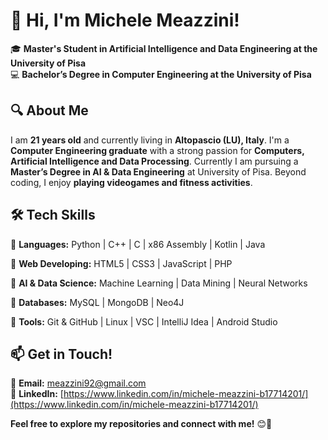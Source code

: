 # 👋 Hi, I'm Michele Meazzini!  

🎓 **Master's Student in Artificial Intelligence and Data Engineering at the University of Pisa**  
💻 **Bachelor’s Degree in Computer Engineering at the University of Pisa**  

## 🔍 About Me  
I am **21 years old** and currently living in **Altopascio (LU), Italy**. I'm a **Computer Engineering graduate** with a strong passion for **Computers, Artificial Intelligence and Data Processing**.
Currently I am pursuing a **Master’s Degree in AI & Data Engineering** at University of Pisa.
Beyond coding, I enjoy **playing videogames and fitness activities**.  


## 🛠️ Tech Skills  
🔹 **Languages:** Python | C++ | C | x86 Assembly | Kotlin | Java

🔹 **Web Developing:** HTML5 | CSS3 | JavaScript | PHP  

🔹 **AI & Data Science:** Machine Learning | Data Mining | Neural Networks

🔹 **Databases:** MySQL | MongoDB | Neo4J

🔹 **Tools:** Git & GitHub | Linux | VSC | IntelliJ Idea | Android Studio


## 📫 Get in Touch!  
📩 **Email:** [meazzini92@gmail.com](mailto:meazzini92@gmail.com)  
🔗 **LinkedIn:** [https://www.linkedin.com/in/michele-meazzini-b17714201/](https://www.linkedin.com/in/michele-meazzini-b17714201/)


**Feel free to explore my repositories and connect with me!** 😊🚀
